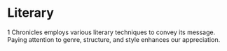 # Literary

1 Chronicles employs various literary techniques to convey its message. Paying attention to genre, structure, and style enhances our appreciation.

